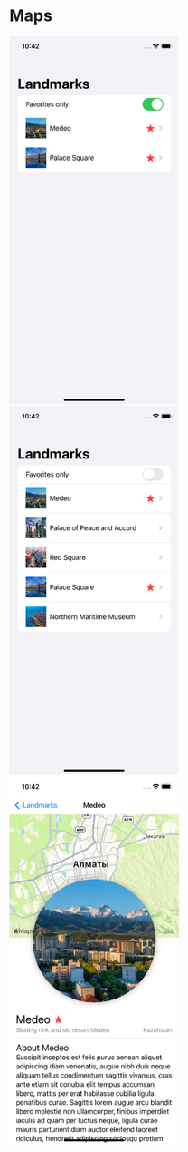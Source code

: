 # Maps

<img src="https://github.com/Sterrvac/Maps/blob/main/Image/1.png" width="300"> <img src="https://github.com/Sterrvac/Maps/blob/main/Image/2.png" width="300"> <img src="https://github.com/Sterrvac/Maps/blob/main/Image/3.png" width="300">



